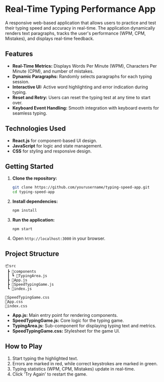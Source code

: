# Real-Time Typing Performance App

A responsive web-based application that allows users to practice and test their typing speed and accuracy in real-time. The application dynamically renders text paragraphs, tracks the user's performance (WPM, CPM, Mistakes), and displays real-time feedback.

## Features
- **Real-Time Metrics:** Displays Words Per Minute (WPM), Characters Per Minute (CPM), and number of mistakes.
- **Dynamic Paragraphs:** Randomly selects paragraphs for each typing session.
- **Interactive UI:** Active word highlighting and error indication during typing.
- **Reset and Retry:** Users can reset the typing test at any time to start over.
- **Keyboard Event Handling:** Smooth integration with keyboard events for seamless typing.

## Technologies Used
- **React.js** for component-based UI design.
- **JavaScript** for logic and state management.
- **CSS** for styling and responsive design.

## Getting Started

1. **Clone the repository:**
   ```bash
   git clone https://github.com/yourusername/typing-speed-app.git
   cd typing-speed-app
   ```

2. **Install dependencies:**
   ```bash
   npm install
   ```

3. **Run the application:**
   ```bash
   npm start
   ```

4. Open `http://localhost:3000` in your browser.

## Project Structure
```
📦src
 ┣ 📂components
 ┃ ┗ 📜TypingArea.js
 ┣ 📜App.js
 ┣ 📜SpeedTypingGame.js
 ┗ 📜index.js

📜SpeedTypingGame.css
📜App.css
📜index.css
```

- **App.js:** Main entry point for rendering components.
- **SpeedTypingGame.js:** Core logic for the typing game.
- **TypingArea.js:** Sub-component for displaying typing text and metrics.
- **SpeedTypingGame.css:** Stylesheet for the game UI.

## How to Play
1. Start typing the highlighted text.
2. Errors are marked in red, while correct keystrokes are marked in green.
3. Typing statistics (WPM, CPM, Mistakes) update in real-time.
4. Click 'Try Again' to restart the game.

